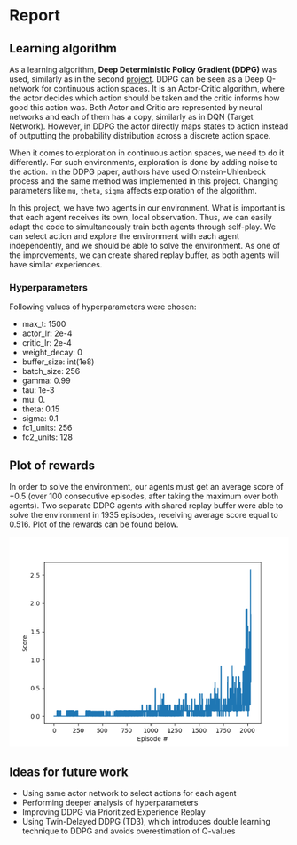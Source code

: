 # Report

## Learning algorithm

As a learning algorithm, **Deep Deterministic Policy Gradient (DDPG)** was used, similarly as in the second [project](https://github.com/thebambooguy/continuous_control). 
DDPG can be seen as a Deep Q-network for continuous action spaces. It is an Actor-Critic algorithm, where the actor decides which action should be taken and 
the critic informs how good this action was. Both Actor and Critic are represented by neural networks and each of them 
has a copy, similarly as in DQN (Target Network). However, in DDPG the actor directly maps states to action instead of 
outputting the probability distribution across a discrete action space.

When it comes to exploration in continuous action spaces, we need to do it differently. For such environments,
exploration is done by adding noise to the action. In the DDPG paper, authors have used Ornstein-Uhlenbeck process
and the same method was implemented in this project. Changing parameters like `mu`, `theta`, `sigma` affects
exploration of the algorithm. 

In this project, we have two agents in our environment. What is important is that each agent receives its own, local 
observation. Thus, we can easily adapt the code to simultaneously train both agents through self-play. We can 
select action and explore the environment with each agent independently, and we should be able to solve the environment. 
As one of the improvements, we can create shared replay buffer, as both agents will have similar experiences.

### Hyperparameters

Following values of hyperparameters were chosen:
- max_t: 1500
- actor_lr: 2e-4
- critic_lr: 2e-4
- weight_decay: 0
- buffer_size: int(1e8)
- batch_size: 256
- gamma: 0.99
- tau: 1e-3
- mu: 0.
- theta: 0.15
- sigma: 0.1
- fc1_units: 256
- fc2_units: 128

## Plot of rewards

In order to solve the environment, our agents must get an average score of +0.5 (over 100 consecutive episodes, after 
taking the maximum over both agents). Two separate DDPG agents with shared replay buffer were able to solve the environment 
in 1935 episodes, receiving average score equal to 0.516. Plot of the rewards can be found below.

![Plot of rewards](results/agent_scores.png)


## Ideas for future work
- Using same actor network to select actions for each agent
- Performing deeper analysis of hyperparameters
- Improving DDPG via Prioritized Experience Replay
- Using Twin-Delayed DDPG (TD3), which introduces double learning technique to DDPG and avoids overestimation of Q-values
